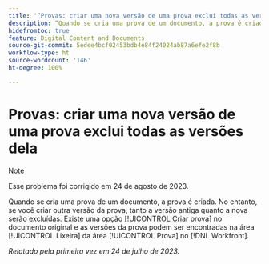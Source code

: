 ```yaml
---
title: '“Provas: criar uma nova versão de uma prova exclui todas as versões dela”'
description: “Quando se cria uma prova de um documento, a prova é criada. No entanto, se você criar outra versão da prova, tanto a versão antiga quanto a nova serão excluídas. Existe uma opção [!UICONTROL Criar prova] no documento original e as versões da prova podem ser encontradas na área [!UICONTROL Lixeira] da área [!UICONTROL Prova] no  [!DNL Workfront].”
hidefromtoc: true
feature: Digital Content and Documents
source-git-commit: 5edee4bcf02453bdb4e84f24024ab87a6efe2f8b
workflow-type: ht
source-wordcount: '146'
ht-degree: 100%

---
```



# Provas: criar uma nova versão de uma prova exclui todas as versões dela

<!--WF and WFP TOCs-->

>[!NOTE]
>
>Esse problema foi corrigido em 24 de agosto de 2023.

Quando se cria uma prova de um documento, a prova é criada. No entanto, se você criar outra versão da prova, tanto a versão antiga quanto a nova serão excluídas. Existe uma opção [!UICONTROL Criar prova] no documento original e as versões da prova podem ser encontradas na área [!UICONTROL Lixeira] da área [!UICONTROL Prova] no [!DNL Workfront].

_Relatado pela primeira vez em 24 de julho de 2023._


